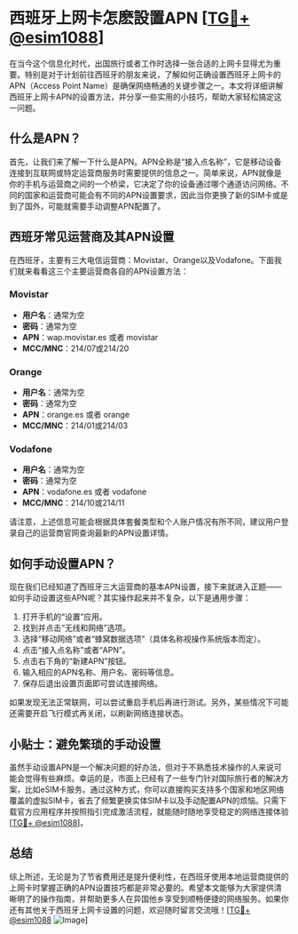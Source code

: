 # 西班牙上网卡怎麽設置APN [[TG💪+ @esim1088](https://t.me/s/esim1088)]

在当今这个信息化时代，出国旅行或者工作时选择一张合适的上网卡显得尤为重要。特别是对于计划前往西班牙的朋友来说，了解如何正确设置西班牙上网卡的APN（Access Point Name）是确保网络畅通的关键步骤之一。本文将详细讲解西班牙上网卡APN的设置方法，并分享一些实用的小技巧，帮助大家轻松搞定这一问题。

## 什么是APN？

首先，让我们来了解一下什么是APN。APN全称是“接入点名称”，它是移动设备连接到互联网或特定运营商服务时需要提供的信息之一。简单来说，APN就像是你的手机与运营商之间的一个桥梁，它决定了你的设备通过哪个通道访问网络。不同的国家和运营商可能会有不同的APN设置要求，因此当你更换了新的SIM卡或是到了国外，可能就需要手动调整APN配置了。

## 西班牙常见运营商及其APN设置

在西班牙，主要有三大电信运营商：Movistar、Orange以及Vodafone。下面我们就来看看这三个主要运营商各自的APN设置方法：

### Movistar
- **用户名**：通常为空
- **密码**：通常为空
- **APN**：wap.movistar.es 或者 movistar
- **MCC/MNC**：214/07或214/20

### Orange
- **用户名**：通常为空
- **密码**：通常为空
- **APN**：orange.es 或者 orange
- **MCC/MNC**：214/01或214/03

### Vodafone
- **用户名**：通常为空
- **密码**：通常为空
- **APN**：vodafone.es 或者 vodafone
- **MCC/MNC**：214/10或214/11

请注意，上述信息可能会根据具体套餐类型和个人账户情况有所不同，建议用户登录自己的运营商官网查询最新的APN设置详情。

## 如何手动设置APN？

现在我们已经知道了西班牙三大运营商的基本APN设置，接下来就进入正题——如何手动设置这些APN呢？其实操作起来并不复杂，以下是通用步骤：

1. 打开手机的“设置”应用。
2. 找到并点击“无线和网络”选项。
3. 选择“移动网络”或者“蜂窝数据选项”（具体名称视操作系统版本而定）。
4. 点击“接入点名称”或者“APN”。
5. 点击右下角的“新建APN”按钮。
6. 输入相应的APN名称、用户名、密码等信息。
7. 保存后退出设置页面即可尝试连接网络。

如果发现无法正常联网，可以尝试重启手机后再进行测试。另外，某些情况下可能还需要开启飞行模式再关闭，以刷新网络连接状态。

## 小贴士：避免繁琐的手动设置

虽然手动设置APN是一个解决问题的好办法，但对于不熟悉技术操作的人来说可能会觉得有些麻烦。幸运的是，市面上已经有了一些专门针对国际旅行者的解决方案，比如eSIM卡服务。通过这种方式，你可以直接购买支持多个国家和地区网络覆盖的虚拟SIM卡，省去了频繁更换实体SIM卡以及手动配置APN的烦恼。只需下载官方应用程序并按照指引完成激活流程，就能随时随地享受稳定的网络连接体验[[TG💪+ @esim1088](https://t.me/s/esim1088)]。

## 总结

综上所述，无论是为了节省费用还是提升便利性，在西班牙使用本地运营商提供的上网卡时掌握正确的APN设置技巧都是非常必要的。希望本文能够为大家提供清晰明了的操作指南，并帮助更多人在异国他乡享受到顺畅便捷的网络服务。如果你还有其他关于西班牙上网卡设置的问题，欢迎随时留言交流哦！[[TG💪+ @esim1088](https://t.me/s/esim1088) ![Image](https://i.postimg.cc/4NQfJmqS/Snipaste-2025-05-13-00-14-12.png)]